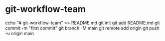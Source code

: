 # git-workflow-team
echo "# git-workflow-team" >> README.md
git init
git add README.md
git commit -m "first commit"
git branch -M main
git remote add origin 
git push -u origin main